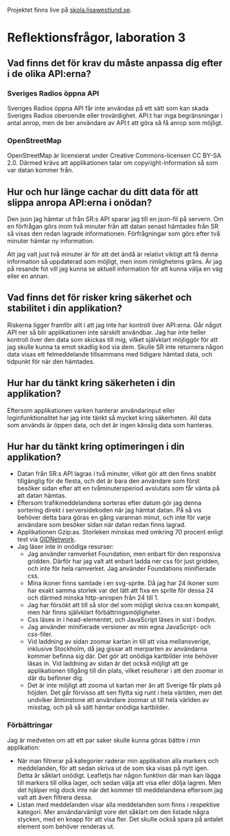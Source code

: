 Projektet finns live på [skola.lisawestlund.se](http://skola.lisawestlund.se/TrafficMessagesMap/).

# Reflektionsfrågor, laboration 3

## Vad finns det för krav du måste anpassa dig efter i de olika API:erna?
### Sveriges Radios öppna API
Sveriges Radios öppna API får inte användas på ett sätt som kan skada Sveriges Radios oberoende eller trovärdighet. API:t har inga begränsningar i antal anrop, men de ber användare av API:t att göra så få anrop som möjligt.

### OpenStreetMap
OpenStreetMap är licensierat under Creative Commons-licensen CC BY-SA 2.0. Därmed krävs att applikationen talar om copyright-information så som var datan kommer från.

## Hur och hur länge cachar du ditt data för att slippa anropa API:erna i onödan?
Den json jag hämtar ut från SR:s API sparar jag till en json-fil på servern. Om en förfrågan görs inom två minuter från att datan senast hämtades från SR så visas den redan lagrade informationen. Förfrågningar som görs efter två minuter hämtar ny information.

Att jag valt just två minuter är för att det ändå är relativt viktigt att få denna information så uppdaterad som möjligt, men inom rimlighetens gräns. Är jag på resande fot vill jag kunna se aktuell information för att kunna välja en väg eller en annan.

## Vad finns det för risker kring säkerhet och stabilitet i din applikation?
Riskerna ligger framför allt i att jag inte har kontroll över API:erna. Går något API ner så blir applikationen inte särskilt användbar. Jag har inte heller kontroll över den data som skickas till mig, vilket självklart möjliggör för att jag skulle kunna ta emot skadlig kod via dem. Skulle SR inte returnera någon data visas ett felmeddelande tillsammans med tidigare hämtad data, och tidpunkt för när den hämtades.

## Hur har du tänkt kring säkerheten i din applikation?
Eftersom applikationen varken hanterar användarinput eller loginfunktionalitet har jag inte tänkt så mycket kring säkerheten. All data som används är öppen data, och det är ingen känslig data som hanteras.

## Hur har du tänkt kring optimeringen i din applikation?
* Datan från SR:s API lagras i två minuter, vilket gör att den finns snabbt tillgänglig för de flesta, och det är bara den användare som först besöker sidan efter att en tvåminutersperiod avslutats som får vänta på att datan hämtas.
* Eftersom trafikmeddelandena sorteras efter datum gör jag denna sortering direkt i serversidekoden när jag hämtat datan. På så vis behöver detta bara göras en gång varannan minut, och inte för varje användare som besöker sidan när datan redan finns lagrad.
* Applikationen Gzip:as. Storleken minskas med omkring 70 procent enligt test via [GIDNetwork](http://www.gidnetwork.com/tools/gzip-test.php).
* Jag läser inte in onödiga resurser:
   * Jag använder ramverket Foundation, men enbart för den responsiva gridden. Därför har jag valt att enbart ladda ner css för just gridden, och inte för hela ramverket. Jag använder Foundations minifierade css.
   * Mina ikoner finns samlade i en svg-sprite. Då jag har 24 ikoner som har exakt samma storlek var det lätt att fixa en sprite för dessa 24 och därmed minska http-anropen från 24 till 1.
   * Jag har försökt att till så stor del som möjligt skriva css:en kompakt, men här finns självklart förbättringsmöjligheter.
   * Css läses in i head-elementet, och JavaScript läses in sist i bodyn.
   * Jag använder minifierade versioner av min egna JavaScript- och css-filer.
   * Vid laddning av sidan zoomar kartan in till att visa mellansverige, inklusive Stockholm, då jag gissar att merparten av användarna kommer befinna sig där. Det gör att onödiga kartbilder inte behöver läsas in. Vid laddning av sidan är det också möjligt att ge applikationen tillgång till din plats, vilket resulterar i att den zoomar in där du befinner dig.
   * Det är inte möjligt att zooma ut kartan mer än att Sverige får plats på höjden. Det går förvisso att sen flytta sig runt i hela världen, men det undviker åtminstone att användare zoomar ut till hela världen av misstag, och på så sätt hämtar onödiga kartbilder.

### Förbättringar
Jag är medveten om att ett par saker skulle kunna göras bättre i min applikation:
* När man filtrerar på kategorier raderar min applikation alla markers och meddelanden, för att sedan skriva ut de som ska visas på nytt igen. Detta är såklart onödigt. Leafletjs har någon funktion där man kan lägga till markers till olika lager, och sedan välja att visa eller dölja lagren. Men det hjälper mig dock inte när det kommer till meddelandena eftersom jag valt att även filtrera dessa.
* Listan med meddelanden visar alla meddelanden som finns i respektive kategori. Mer användarvänligt vore det såklart om den listade några stycken, med en knapp för att visa fler. Det skulle också spara på antalet element som behöver renderas ut.
